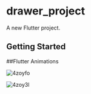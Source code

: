 # drawer_project

A new Flutter project.

## Getting Started

##Flutter Animations

![4zoyfo](https://user-images.githubusercontent.com/53224999/109384731-ef32a780-78ff-11eb-8f31-838354b1818d.gif)

![4zoy3l](https://user-images.githubusercontent.com/53224999/109384738-fd80c380-78ff-11eb-91a7-ef036be06373.gif)
